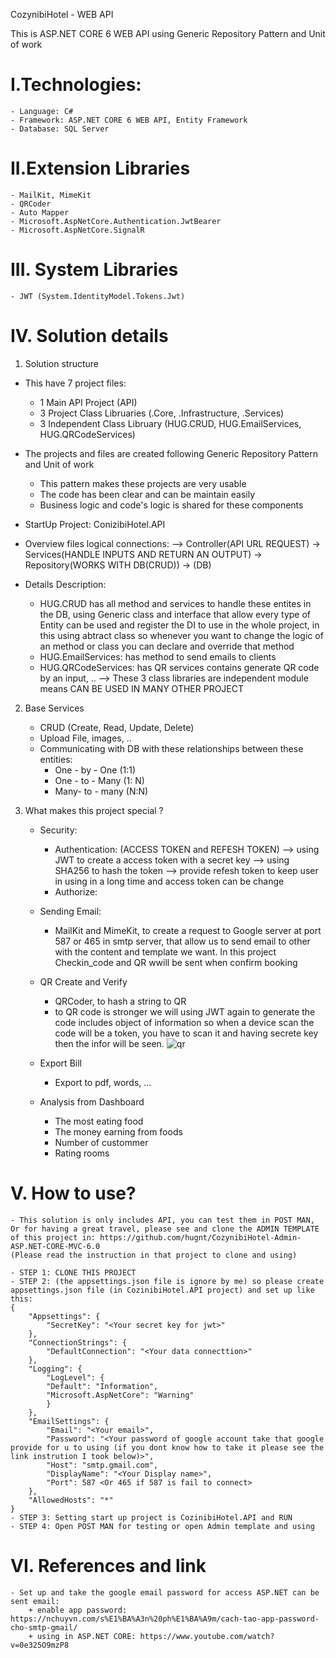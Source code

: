CozynibiHotel - WEB API

This is ASP.NET CORE 6 WEB API using Generic Repository Pattern and Unit of work

# I.Technologies:
    - Language: C#
    - Framework: ASP.NET CORE 6 WEB API, Entity Framework
    - Database: SQL Server

# II.Extension Libraries
    - MailKit, MimeKit
    - QRCoder
    - Auto Mapper
    - Microsoft.AspNetCore.Authentication.JwtBearer
    - Microsoft.AspNetCore.SignalR

# III. System Libraries
    - JWT (System.IdentityModel.Tokens.Jwt)

# IV. Solution details
1. Solution structure
- This have 7 project files: 
    + 1 Main API Project (API)
    + 3 Project Class Libruaries (.Core, .Infrastructure, .Services)
    + 3 Independent Class Libruary (HUG.CRUD, HUG.EmailServices, HUG.QRCodeServices)

- The projects and files are created following Generic Repository Pattern and Unit of work
    + This pattern makes these projects are very usable
    + The code has been clear and can be maintain easily
    + Business logic and code's logic is shared for these components

- StartUp Project: ConizibiHotel.API
- Overview files logical connections:
--> Controller(API URL REQUEST) -> Services(HANDLE INPUTS AND RETURN AN OUTPUT) -> Repository(WORKS WITH DB(CRUD)) -> (DB)

- Details Description:
    + HUG.CRUD has all method and services to handle these entites in the DB, using Generic class and interface that allow every type of Entity can be used and register the DI to use in the whole project, in this using abtract class so whenever you want to change the logic of an method or class you can declare and override that method
    + HUG.EmailServices: has method to send emails to clients
    + HUG.QRCodeServices: has QR services contains generate QR code by an input, ..
    --> These 3 class libraries are independent module means CAN BE USED IN MANY OTHER PROJECT

2. Base Services 
    - CRUD (Create, Read, Update, Delete)
    - Upload File, images, ..
    - Communicating with DB with these relationships between these entities: 
        + One - by - One (1:1)
        + One - to - Many (1: N)
        + Many- to - many (N:N) 

3. What makes this project special ?
    - Security: 
        + Authentication: (ACCESS TOKEN and REFESH TOKEN)
        --> using JWT to create a access token with a secret key
        --> using SHA256 to hash the token
        --> provide refesh token to keep user in using in a long time and access token can be change
        + Authorize: 

    - Sending Email:
        + MailKit and MimeKit, to create a request to Google server at port 587 or 465 in smtp server, that allow us to
        send email to other with the content and template we want. In this project Checkin_code and QR wwill be sent when
        confirm booking

    - QR Create and Verify
        + QRCoder, to hash a string to QR
        + to QR code is stronger we will using JWT again to generate the code includes object of information so when a device 
        scan the code will be a token, you have to scan it and having secrete key then the infor will be seen.
        ![qr](https://github.com/hugnt/CozynibiHotel-Web-API/assets/103843426/e9149fca-726a-4014-9a0e-ff4c4ff3c7a1)
    - Export Bill 
        + Export to pdf, words, ...

    - Analysis from Dashboard
        + The most eating food
        + The money earning from foods
        + Number of custommer
        + Rating rooms
# V. How to use?
    - This solution is only includes API, you can test them in POST MAN, Or for having a great travel, please see and clone the ADMIN TEMPLATE of this project in: https://github.com/hugnt/CozynibiHotel-Admin-ASP.NET-CORE-MVC-6.0
    (Please read the instruction in that project to clone and using)

    - STEP 1: CLONE THIS PROJECT 
    - STEP 2: (the appsettings.json file is ignore by me) so please create appsettings.json file (in CozinibiHotel.API project) and set up like this:
    {
        "Appsettings": {
            "SecretKey": "<Your secret key for jwt>"
        },
        "ConnectionStrings": {
            "DefaultConnection": "<Your data connecttion>"
        },
        "Logging": {
            "LogLevel": {
            "Default": "Information",
            "Microsoft.AspNetCore": "Warning"
            }
        },
        "EmailSettings": {
            "Email": "<Your email>",
            "Password": "<Your password of google account take that google provide for u to using (if you dont know how to take it please see the link instrution I took below)>",
            "Host": "smtp.gmail.com",
            "DisplayName": "<Your Display name>",
            "Port": 587 <Or 465 if 587 is fail to connect>
        },
        "AllowedHosts": "*"
    }
    - STEP 3: Setting start up project is CozinibiHotel.API and RUN
    - STEP 4: Open POST MAN for testing or open Admin template and using

# VI. References and link
    - Set up and take the google email password for access ASP.NET can be sent email:
        + enable app password: https://nchuyvn.com/s%E1%BA%A3n%20ph%E1%BA%A9m/cach-tao-app-password-cho-smtp-gmail/
        + using in ASP.NET CORE: https://www.youtube.com/watch?v=0e325O9mzP8

